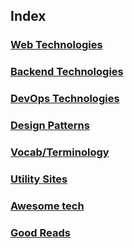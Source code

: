 ## Index

### [Web Technologies](./Web/README.md)

### [Backend Technologies](./Backend/README.md)

### [DevOps Technologies](./DevOps/README.md)

### [Design Patterns](./DesignPatterns/README.md)

### [Vocab/Terminology](./vocab.md)

### [Utility Sites](./utility-sites.md)

### [Awesome tech](./awesome-tech.md)

### [Good Reads](./good-reads.md)
